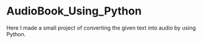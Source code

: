 # AudioBook_Using_Python
Here I made a small project of converting the given text into audio by using Python.
